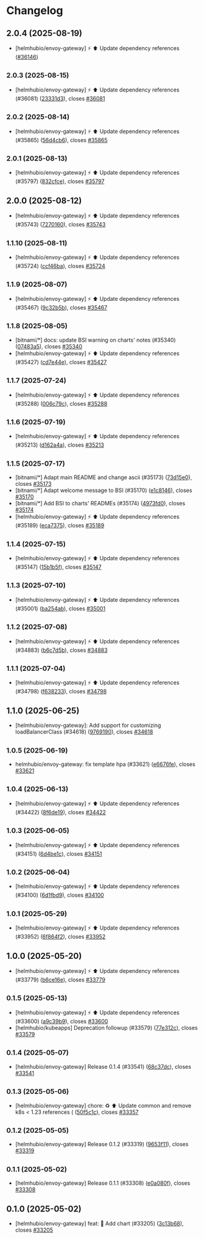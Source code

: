 # Changelog

## 2.0.4 (2025-08-19)

* [helmhubio/envoy-gateway] :zap: :arrow_up: Update dependency references ([#36146](https://github.com/helmhub-io/charts/pull/36146))

## <small>2.0.3 (2025-08-15)</small>

* [helmhubio/envoy-gateway] :zap: :arrow_up: Update dependency references (#36081) ([23331d3](https://github.com/helmhub-io/charts/commit/23331d3844a8a81d3b51e791d80fd3ccc49a22e1)), closes [#36081](https://github.com/helmhub-io/charts/issues/36081)

## <small>2.0.2 (2025-08-14)</small>

* [helmhubio/envoy-gateway] :zap: :arrow_up: Update dependency references (#35865) ([56d4cb6](https://github.com/helmhub-io/charts/commit/56d4cb6682dd17b9158d071e3d6a3ca1481f3e7d)), closes [#35865](https://github.com/helmhub-io/charts/issues/35865)

## <small>2.0.1 (2025-08-13)</small>

* [helmhubio/envoy-gateway] :zap: :arrow_up: Update dependency references (#35797) ([832cfce](https://github.com/helmhub-io/charts/commit/832cfce3f3ee698ef0711c5623fb70738736612f)), closes [#35797](https://github.com/helmhub-io/charts/issues/35797)

## 2.0.0 (2025-08-12)

* [helmhubio/envoy-gateway] :zap: :arrow_up: Update dependency references (#35743) ([7270160](https://github.com/helmhub-io/charts/commit/7270160dbe7b55fe1c6893938d7d8c357618cc76)), closes [#35743](https://github.com/helmhub-io/charts/issues/35743)

## <small>1.1.10 (2025-08-11)</small>

* [helmhubio/envoy-gateway] :zap: :arrow_up: Update dependency references (#35724) ([ccf46ba](https://github.com/helmhub-io/charts/commit/ccf46baed623598456b9310844428c2641ffc25b)), closes [#35724](https://github.com/helmhub-io/charts/issues/35724)

## <small>1.1.9 (2025-08-07)</small>

* [helmhubio/envoy-gateway] :zap: :arrow_up: Update dependency references (#35467) ([9c32b5b](https://github.com/helmhub-io/charts/commit/9c32b5b5cc5556e87cde1c525b90be9052796c5f)), closes [#35467](https://github.com/helmhub-io/charts/issues/35467)

## <small>1.1.8 (2025-08-05)</small>

* [bitnami/*] docs: update BSI warning on charts' notes (#35340) ([07483a5](https://github.com/helmhub-io/charts/commit/07483a5ed964b409266dc025e4b55bf2eb0f621c)), closes [#35340](https://github.com/helmhub-io/charts/issues/35340)
* [helmhubio/envoy-gateway] :zap: :arrow_up: Update dependency references (#35427) ([cd7e44e](https://github.com/helmhub-io/charts/commit/cd7e44e4399c3f841d9dfd9146598da4b32c70c0)), closes [#35427](https://github.com/helmhub-io/charts/issues/35427)

## <small>1.1.7 (2025-07-24)</small>

* [helmhubio/envoy-gateway] :zap: :arrow_up: Update dependency references (#35288) ([006c79c](https://github.com/helmhub-io/charts/commit/006c79c411506811d57e7c612d2d8ec40eac4c97)), closes [#35288](https://github.com/helmhub-io/charts/issues/35288)

## <small>1.1.6 (2025-07-19)</small>

* [helmhubio/envoy-gateway] :zap: :arrow_up: Update dependency references (#35213) ([d162a4a](https://github.com/helmhub-io/charts/commit/d162a4af7205bb23064fb7b2c477fbbdb384566c)), closes [#35213](https://github.com/helmhub-io/charts/issues/35213)

## <small>1.1.5 (2025-07-17)</small>

* [bitnami/*] Adapt main README and change ascii (#35173) ([73d15e0](https://github.com/helmhub-io/charts/commit/73d15e03e04647efa902a1d14a09ea8657429cd0)), closes [#35173](https://github.com/helmhub-io/charts/issues/35173)
* [bitnami/*] Adapt welcome message to BSI (#35170) ([e1c8146](https://github.com/helmhub-io/charts/commit/e1c8146831516fb35de736a6f3fd10e5e7a44286)), closes [#35170](https://github.com/helmhub-io/charts/issues/35170)
* [bitnami/*] Add BSI to charts' READMEs (#35174) ([4973fd0](https://github.com/helmhub-io/charts/commit/4973fd08dd7e95398ddcc4054538023b542e19f2)), closes [#35174](https://github.com/helmhub-io/charts/issues/35174)
* [helmhubio/envoy-gateway] :zap: :arrow_up: Update dependency references (#35189) ([eca7375](https://github.com/helmhub-io/charts/commit/eca73755cdd1d01c32460c9f43c2ff4ca4da0c24)), closes [#35189](https://github.com/helmhub-io/charts/issues/35189)

## <small>1.1.4 (2025-07-15)</small>

* [helmhubio/envoy-gateway] :zap: :arrow_up: Update dependency references (#35147) ([15b1b5f](https://github.com/helmhub-io/charts/commit/15b1b5f3dc9520fe914cc0e0a74563ca6abf0c51)), closes [#35147](https://github.com/helmhub-io/charts/issues/35147)

## <small>1.1.3 (2025-07-10)</small>

* [helmhubio/envoy-gateway] :zap: :arrow_up: Update dependency references (#35001) ([ba254ab](https://github.com/helmhub-io/charts/commit/ba254abfa1377b093b2014bb3cc93e5af312c339)), closes [#35001](https://github.com/helmhub-io/charts/issues/35001)

## <small>1.1.2 (2025-07-08)</small>

* [helmhubio/envoy-gateway] :zap: :arrow_up: Update dependency references (#34883) ([b6c7d5b](https://github.com/helmhub-io/charts/commit/b6c7d5b881ddb943694177de17f24fcde4c3c667)), closes [#34883](https://github.com/helmhub-io/charts/issues/34883)

## <small>1.1.1 (2025-07-04)</small>

* [helmhubio/envoy-gateway] :zap: :arrow_up: Update dependency references (#34798) ([f638233](https://github.com/helmhub-io/charts/commit/f638233febeb4aa7760e7ab5b7ea907e05e3b3fa)), closes [#34798](https://github.com/helmhub-io/charts/issues/34798)

## 1.1.0 (2025-06-25)

* [helmhubio/envoy-gateway]: Add support for customizing loadBalancerClass (#34618) ([9769190](https://github.com/helmhub-io/charts/commit/9769190aa7f7c3244a458f0abb89a68d899ea450)), closes [#34618](https://github.com/helmhub-io/charts/issues/34618)

## <small>1.0.5 (2025-06-19)</small>

* helmhubio/envoy-gateway: fix template hpa (#33621) ([e6676fe](https://github.com/helmhub-io/charts/commit/e6676febc2ef79222d7342dbe1d83caa1fbcee0a)), closes [#33621](https://github.com/helmhub-io/charts/issues/33621)

## <small>1.0.4 (2025-06-13)</small>

* [helmhubio/envoy-gateway] :zap: :arrow_up: Update dependency references (#34422) ([8f6de19](https://github.com/helmhub-io/charts/commit/8f6de19ad1e2c0d54a25eb35bcb2e3d86ae44592)), closes [#34422](https://github.com/helmhub-io/charts/issues/34422)

## <small>1.0.3 (2025-06-05)</small>

* [helmhubio/envoy-gateway] :zap: :arrow_up: Update dependency references (#34151) ([6d4be1c](https://github.com/helmhub-io/charts/commit/6d4be1cc84878ff60fe7127e52d5076ad137b1cb)), closes [#34151](https://github.com/helmhub-io/charts/issues/34151)

## <small>1.0.2 (2025-06-04)</small>

* [helmhubio/envoy-gateway] :zap: :arrow_up: Update dependency references (#34100) ([6d1fbd9](https://github.com/helmhub-io/charts/commit/6d1fbd994e5f241a502c5dec399e354648cb4938)), closes [#34100](https://github.com/helmhub-io/charts/issues/34100)

## <small>1.0.1 (2025-05-29)</small>

* [helmhubio/envoy-gateway] :zap: :arrow_up: Update dependency references (#33952) ([6f864f2](https://github.com/helmhub-io/charts/commit/6f864f284cafa51ef996b47a2be8a963cb23f30c)), closes [#33952](https://github.com/helmhub-io/charts/issues/33952)

## 1.0.0 (2025-05-20)

* [helmhubio/envoy-gateway] :zap: :arrow_up: Update dependency references (#33779) ([b6ce16e](https://github.com/helmhub-io/charts/commit/b6ce16ec73428c15857b1288ecfcfecde5046468)), closes [#33779](https://github.com/helmhub-io/charts/issues/33779)

## <small>0.1.5 (2025-05-13)</small>

* [helmhubio/envoy-gateway] :zap: :arrow_up: Update dependency references (#33600) ([a9c39b9](https://github.com/helmhub-io/charts/commit/a9c39b9c0bedec6648789b28e300954f9df50e8f)), closes [#33600](https://github.com/helmhub-io/charts/issues/33600)
* [helmhubio/kubeapps] Deprecation followup (#33579) ([77e312c](https://github.com/helmhub-io/charts/commit/77e312c1772d4d7c4dc5d3ac0e80f4e452e3a062)), closes [#33579](https://github.com/helmhub-io/charts/issues/33579)

## <small>0.1.4 (2025-05-07)</small>

* [helmhubio/envoy-gateway] Release 0.1.4 (#33541) ([68c37dc](https://github.com/helmhub-io/charts/commit/68c37dcf1363b40e1a14e7b76a46dbc5e7d5b0a1)), closes [#33541](https://github.com/helmhub-io/charts/issues/33541)

## <small>0.1.3 (2025-05-06)</small>

* [helmhubio/envoy-gateway] chore: :recycle: :arrow_up: Update common and remove k8s < 1.23 references ( ([50f5c1c](https://github.com/helmhub-io/charts/commit/50f5c1c3332132862159af01f9f0a7d6afd05447)), closes [#33357](https://github.com/helmhub-io/charts/issues/33357)

## <small>0.1.2 (2025-05-05)</small>

* [helmhubio/envoy-gateway] Release 0.1.2 (#33319) ([9653f11](https://github.com/helmhub-io/charts/commit/9653f11546f005c0e51c7589e0d29f2230f3debf)), closes [#33319](https://github.com/helmhub-io/charts/issues/33319)

## <small>0.1.1 (2025-05-02)</small>

* [helmhubio/envoy-gateway] Release 0.1.1 (#33308) ([e0a080f](https://github.com/helmhub-io/charts/commit/e0a080fcf4982dec54156d0b24361f377e18e982)), closes [#33308](https://github.com/helmhub-io/charts/issues/33308)

## 0.1.0 (2025-05-02)

* [helmhubio/envoy-gateway] feat: :tada: Add chart (#33205) ([3c13b68](https://github.com/helmhub-io/charts/commit/3c13b68d21f4042d34e51c8b0dd25966db945507)), closes [#33205](https://github.com/helmhub-io/charts/issues/33205)
